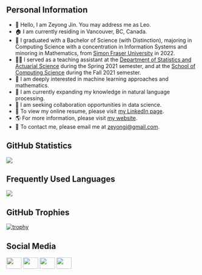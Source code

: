 ## Personal Information

- 👋 Hello, I am Zeyong Jin. You may address me as Leo.
- :house: I am currently residing in Vancouver, BC, Canada.
- :school: I graduated with a Bachelor of Science (with Distinction), majoring in Computing Science with a concentration in Information Systems and minoring in Mathematics, from [Simon Fraser University](https://www.sfu.ca/) in 2022.
- :man_teacher: I served as a teaching assistant at the [Department of Statistics and Actuarial Science](https://www.sfu.ca/stat-actsci.html) during the Spring 2021 semester, and at the [School of Computing Science](https://www.sfu.ca/computing.html) during the Fall 2021 semester.
- 👀 I am deeply interested in machine learning approaches and mathematics.
- 🌱 I am currently expanding my knowledge in natural language processing.
- 💞️ I am seeking collaboration opportunities in data science.
- :scroll: To view my online resume, please visit [my LinkedIn page](https://www.linkedin.com/in/zeyong-jin-7b429b184/).
- :earth_americas: For more information, please visit [my website](https://www.zeyongjin.net).
- :email: To contact me, please email me at zeyongj@gmail.com.

<!---
zeyongj/zeyongj is a ✨ special ✨ repository because its `README.md` (this file) appears on your GitHub profile.
You can click the Preview link to take a look at your changes.
--->

## GitHub Statistics
<a href="https://github.com/anuraghazra/github-readme-stats">
  <img align="center" src="https://github-readme-stats.vercel.app/api?username=zeyongj&count_private=true&show_icons=true&include_all_commits=true&hide_border=true&hide_title=true&number_format=long" />
</a>

## Frequently Used Languages
<a href="https://github.com/anuraghazra/github-readme-stats">
  <img align="center" src="https://github-readme-stats.vercel.app/api/top-langs/?username=zeyongj&langs_count=10&count_private=true&layout=compact&hide_title=true&hide_border=true" />
</a>

## GitHub Trophies
[![trophy](https://github-profile-trophy.vercel.app/?username=zeyongj&count_private=true&number_format=long)](https://github.com/ryo-ma/github-profile-trophy)


## Social Media
<p align="left">
<a href="https://twitter.com/zeyongj" target="blank"><img align="center" src="https://cdn.jsdelivr.net/npm/simple-icons@3.0.1/icons/twitter.svg" alt="" height="30" width="40" /></a>
<a href="https://www.linkedin.com/in/zeyong-jin-7b429b184/" target="blank"><img align="center" src="https://cdn.jsdelivr.net/npm/simple-icons@3.0.1/icons/linkedin.svg" alt="" height="30" width="40" /></a>
<a href="https://www.instagram.com/zeyongjin/?hl=en" target="blank"><img align="center" src="https://cdn.jsdelivr.net/npm/simple-icons@3.0.1/icons/instagram.svg" alt="" height="30" width="40" /></a>
<a href="https://www.facebook.com/profile.php?id=100016886407985" target="blank"><img align="center" src="https://cdn.jsdelivr.net/npm/simple-icons@3.0.1/icons/facebook.svg" alt="" height="30" width="40" /></a>
</p>



